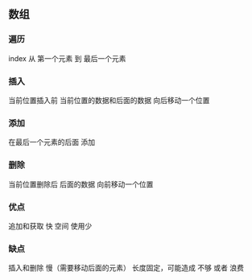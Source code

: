 ##  数组
###   遍历
index 从 第一个元素 到 最后一个元素



###   插入
当前位置插入前 当前位置的数据和后面的数据 向后移动一个位置



###   添加
在最后一个元素的后面 添加



###   删除
当前位置删除后 后面的数据 向前移动一个位置




###   优点
追加和获取 快
空间 使用少



###   缺点
插入和删除 慢（需要移动后面的元素）
长度固定，可能造成 不够 或者 浪费
